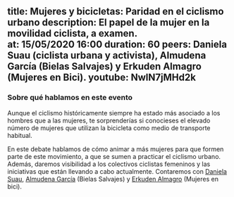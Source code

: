 title: Mujeres y bicicletas: Paridad en el ciclismo urbano
description: El papel de la mujer en la movilidad ciclista, a examen.  
at: 15/05/2020 16:00
duration: 60
peers: Daniela Suau (ciclista urbana y activista), Almudena García (Bielas Salvajes) y Erkuden Almagro (Mujeres en Bici).
youtube: NwlN7jMHd2k
----
### Sobre qué hablamos en este evento

Aunque el ciclismo históricamente siempre ha estado más asociado a los hombres que a las mujeres, te sorprenderías si conocieses el elevado número de mujeres que utilizan la bicicleta como medio de transporte habitual.

En este debate hablamos de cómo animar a más mujeres para que formen parte de este movimiento, a que se sumen a practicar el ciclismo urbano. Además, daremos visibilidad a los colectivos ciclistas femeninos y las iniciativas que están llevando a cabo actualmente. Contaremos con [Daniela Suau](https://twitter.com/danielasuau), [Almudena García](https://twitter.com/Librelulas) (Bielas Salvajes) y [Erkuden Almagro](https://twitter.com/meb_bizikume?lang=en) (Mujeres en bici). 
